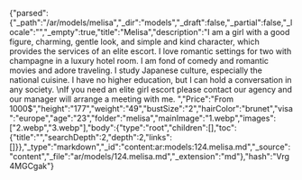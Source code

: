 {"parsed":{"_path":"/ar/models/melisa","_dir":"models","_draft":false,"_partial":false,"_locale":"","_empty":true,"title":"Melisa","description":"I am a girl with a good figure, charming, gentle look, and simple and kind character, which provides the services of an elite escort. I love romantic settings for two with champagne in a luxury hotel room. I am fond of comedy and romantic movies and adore traveling. I study Japanese culture, especially the national cuisine. I have no higher education, but I can hold a conversation in any society.  \nIf you need an elite girl escort please contact our agency and our manager will arrange a meeting with me. ","Price":"From 1000$","height":"177","weight":"49","bustSize":"2","hairColor":"brunet","visa":"europe","age":"23","folder":"melisa","mainImage":"1.webp","images":["2.webp","3.webp"],"body":{"type":"root","children":[],"toc":{"title":"","searchDepth":2,"depth":2,"links":[]}},"_type":"markdown","_id":"content:ar:models:124.melisa.md","_source":"content","_file":"ar/models/124.melisa.md","_extension":"md"},"hash":"Vrg4MGCgak"}